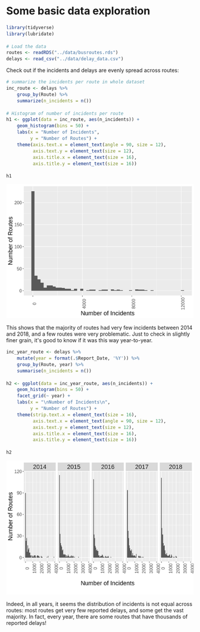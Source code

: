 Some basic data exploration
===========================

``` r
library(tidyverse)
library(lubridate)

# Load the data
routes <- readRDS("../data/busroutes.rds")
delays <- read_csv("../data/delay_data.csv")
```

Check out if the incidents and delays are evenly spread across routes:

``` r
# summarize the incidents per route in whole dataset
inc_route <- delays %>% 
    group_by(Route) %>% 
    summarize(n_incidents = n())

# Histogram of number of incidents per route
h1 <- ggplot(data = inc_route, aes(n_incidents)) +
    geom_histogram(bins = 50) +
    labs(x = "Number of Incidents",
         y = "Number of Routes") +
    theme(axis.text.x = element_text(angle = 90, size = 12),
          axis.text.y = element_text(size = 12),
          axis.title.x = element_text(size = 16),
          axis.title.y = element_text(size = 16))

h1
```

![](figures/incidents-per-route-histogram-1.png)

This shows that the majority of routes had very few incidents between 2014 and 2018, and a few routes were very problematic. Just to check in slightly finer grain, it's good to know if it was this way year-to-year.

``` r
inc_year_route <- delays %>% 
    mutate(year = format(.$Report_Date, '%Y')) %>% 
    group_by(Route, year) %>% 
    summarise(n_incidents = n())

h2 <- ggplot(data = inc_year_route, aes(n_incidents)) +
    geom_histogram(bins = 50) +
    facet_grid(~ year) +
    labs(x = "\nNumber of Incidents\n",
         y = "Number of Routes") +
    theme(strip.text.x = element_text(size = 16),
          axis.text.x = element_text(angle = 90, size = 12),
          axis.text.y = element_text(size = 12),
          axis.title.x = element_text(size = 16),
          axis.title.y = element_text(size = 16))

h2
```

![](figures/incidents-histogram-per-year-1.png)

Indeed, in all years, it seems the distribution of incidents is not equal across routes: most routes get very few reported delays, and some get the vast majority. In fact, every year, there are some routes that have thousands of reported delays!
